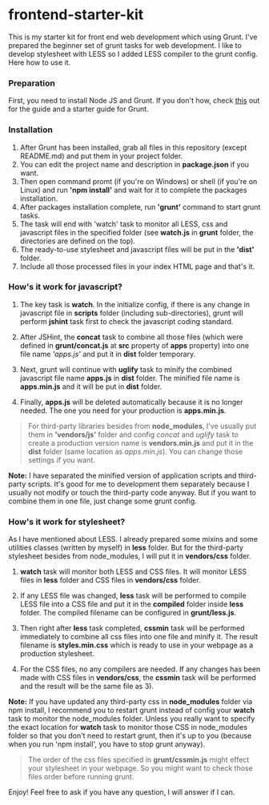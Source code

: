 # frontend-starter-kit
This is my starter kit for front end web development which using Grunt. I've prepared the beginner set of grunt tasks for web development. I like to develop stylesheet with LESS so I added LESS compiler to the grunt config. Here how to use it.



### Preparation
First, you need to install Node JS and Grunt. If you don't how, check [this](http://gruntjs.com/installing-grunt) out for the guide and a starter guide for Grunt.



### Installation
1. After Grunt has been installed, grab all files in this repository (except README.md) and put them in your project folder.
2. You can edit the project name and description in **package.json** if you want.
3. Then open command promt (if you're on Windows) or shell (if you're on Linux) and run **'npm install'** and wait for it to complete the packages installation.
4. After packages installation complete, run **'grunt'** command to start grunt tasks.
5. The task will end with 'watch' task to monitor all LESS, css and javascript files in the specified folder (see **watch.js** in **grunt** folder, the directories are defined on the top).
6. The ready-to-use stylesheet and javascript files will be put in the **'dist'** folder.
7. Include all those processed files in your index HTML page and that's it.



### How's it work for javascript?
1. The key task is **watch**. In the initialize config, if there is any change in javascript file in **scripts** folder (including sub-directories), grunt will perform **jshint** task first to check the javascript coding standard.

2. After JSHint, the **concat** task to combine all those files (which were defined in **grunt/concat.js** at **src** property of **apps** property) into one file name *'apps.js'* and put it in **dist** folder temporary. 

3. Next, grunt will continue with **uglify** task to minify the combined javascript file name **apps.js** in **dist** folder. The minified file name is **apps.min.js** and it will be put in **dist** folder.

4. Finally, **apps.js** will be deleted automatically because it is no longer needed. The one you need for your production is **apps.min.js**.

> For third-party libraries besides from **node_modules**, I've usually put them in **'vendors/js'** folder and config _concat_ and _uglify_ task to create a production version name is **vendors.min.js** and put it in the **dist** folder (same location as _apps.min.js_). You can change those settings if you want.

**Note:** I have separated the minified version of application scripts and third-party scripts. It's good for me to development them separately because I usually not modify or touch the third-party code anyway. But if you want to combine them in one file, just change some grunt config.



### How's it work for stylesheet?
As I have mentioned about LESS. I already prepared some mixins and some utilities classes (written by myself) in **less** folder. But for the third-party stylesheet besides from node_modules, I will put it in **vendors/css** folder.

1. **watch** task will monitor both LESS and CSS files. It will monitor LESS files in **less** folder and CSS files in **vendors/css** folder.

2. If any LESS file was changed, **less** task will be performed to compile LESS file into a CSS file and put it in the **compiled** folder inside **less** folder. The compiled filename can be configured in **grunt/less.js**.

3. Then right after **less** task completed, **cssmin** task will be performed immediately to combine all css files into one file and minify it. The result filename is **styles.min.css** which is ready to use in your webpage as a production stylesheet.

4. For the CSS files, no any compilers are needed. If any changes has been made with CSS files in **vendors/css**, the **cssmin** task will be performed and the result will be the same file as 3).

**Note:** If you have updated any third-party css in **node_modules** folder via npm install, I recommend you to restart grunt instead of config your **watch** task to monitor the node_modules folder. Unless you really want to specify the exact location for **watch**  task to monitor those CSS in node_modules folder so that you don't need to restart grunt, then it's up to you (because when you run 'npm install', you have to stop grunt anyway).


> The order of the css files specified in **grunt/cssmin.js** might effect your stylesheet in your webpage. So you might want to check those files order before running grunt.


Enjoy! Feel free to ask if you have any question, I will answer if I can.
